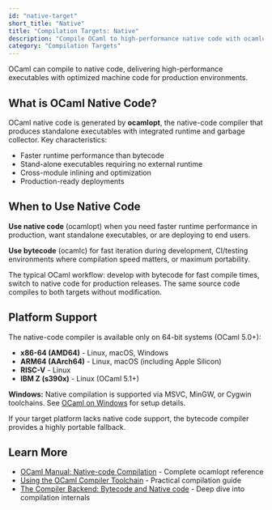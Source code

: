 ```yaml
---
id: "native-target"
short_title: "Native"
title: "Compilation Targets: Native"
description: "Compile OCaml to high-performance native code with ocamlopt. Maximum runtime performance with optimized machine code for production deployments."
category: "Compilation Targets"
---
```


OCaml can compile to native code, delivering high-performance executables with optimized machine code for production environments.

## What is OCaml Native Code?

OCaml native code is generated by **ocamlopt**, the native-code compiler that produces standalone executables with integrated runtime and garbage collector. Key characteristics:

- Faster runtime performance than bytecode
- Stand-alone executables requiring no external runtime
- Cross-module inlining and optimization
- Production-ready deployments

## When to Use Native Code

**Use native code** (ocamlopt) when you need faster runtime performance in production, want standalone executables, or are deploying to end users.

**Use bytecode** (ocamlc) for fast iteration during development, CI/testing environments where compilation speed matters, or maximum portability.

The typical OCaml workflow: develop with bytecode for fast compile times, switch to native code for production releases. The same source code compiles to both targets without modification.

## Platform Support

The native-code compiler is available only on 64-bit systems (OCaml 5.0+):

- **x86-64 (AMD64)** - Linux, macOS, Windows
- **ARM64 (AArch64)** - Linux, macOS (including Apple Silicon)
- **RISC-V** - Linux
- **IBM Z (s390x)** - Linux (OCaml 5.1+)

**Windows:** Native compilation is supported via MSVC, MinGW, or Cygwin toolchains. See [OCaml on Windows](https://ocaml.org/docs/ocaml-on-windows) for setup details.

If your target platform lacks native code support, the bytecode compiler provides a highly portable fallback.

## Learn More

- [OCaml Manual: Native-code Compilation](https://ocaml.org/manual/latest/native.html) - Complete ocamlopt reference
- [Using the OCaml Compiler Toolchain](https://ocaml.org/docs/using-the-ocaml-compiler-toolchain) - Practical compilation guide
- [The Compiler Backend: Bytecode and Native code](https://ocaml.org/docs/compiler-backend) - Deep dive into compilation internals
